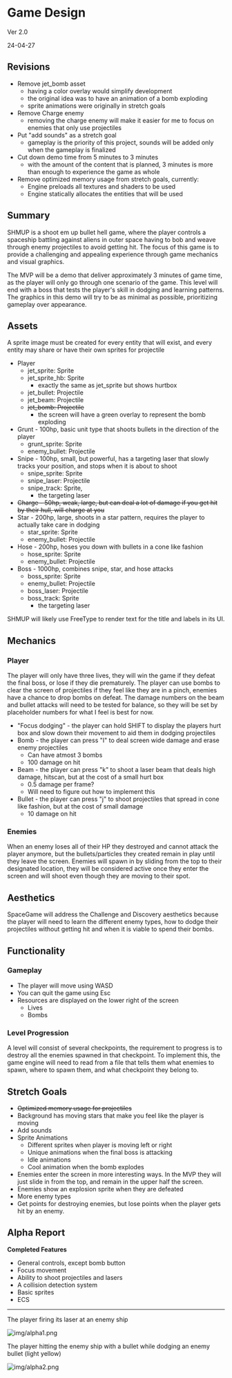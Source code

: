 # Game Design
Ver 2.0

24-04-27

## Revisions
- Remove jet_bomb asset
  - having a color overlay would simplify development
  - the original idea was to have an animation of a bomb exploding
  - sprite animations were originally in stretch goals
- Remove Charge enemy
  - removing the charge enemy will make it easier for me to focus on enemies that only use projectiles
- Put "add sounds" as a stretch goal
  - gameplay is the priority of this project, sounds will be added only when the gameplay is finalized
- Cut down demo time from 5 minutes to 3 minutes
  - with the amount of the content that is planned, 3 minutes is more than enough to experience the game as whole
- Remove optimized memory usage from stretch goals, currently:
  - Engine preloads all textures and shaders to be used
  - Engine statically allocates the entities that will be used

## Summary
SHMUP is a shoot em up bullet hell game, where the player controls a spaceship battling against aliens in outer space having to bob and weave through enemy projectiles to avoid getting hit. The focus of this game is to provide a challenging and appealing experience through game mechanics and visual graphics.

The MVP will be a demo that deliver approximately 3 minutes of game time, as the player will only go through one scenario of the game. This level will end with a boss that tests the player's skill in dodging and learning patterns. The graphics in this demo will try to be as minimal as possible, prioritizing gameplay over appearance.

## Assets
A sprite image must be created for every entity that will exist, and every entity may share or have their own sprites for projectile

- Player
	- jet_sprite: Sprite
	- jet_sprite_hb: Sprite
		- exactly the same as jet_sprite but shows hurtbox
	- jet_bullet: Projectile
	- jet_beam: Projectile
	- ~~jet_bomb: Projectile~~
      - the screen will have a green overlay to represent the bomb exploding
- Grunt - 100hp, basic unit type that shoots bullets in the direction of the player
	- grunt_sprite: Sprite
	- enemy_bullet: Projectile
- Snipe - 100hp, small, but powerful, has a targeting laser that slowly tracks your position, and stops when it is about to shoot
	- snipe_sprite: Sprite
	- snipe_laser: Projectile
	- snipe_track: Sprite, 
      - the targeting laser
- ~~Charge - 50hp, weak, large, but can deal a lot of damage if you get hit by their hull, will charge at you~~
- Star - 200hp, large, shoots in a star pattern, requires the player to actually take care in dodging
	- star_sprite: Sprite
	- enemy_bullet: Projectile
- Hose - 200hp, hoses you down with bullets in a cone like fashion
	- hose_sprite: Sprite
	- enemy_bullet: Projectile
- Boss - 1000hp, combines snipe, star, and hose attacks
	- boss_sprite: Sprite
	- enemy_bullet: Projectile
	- boss_laser: Projectile
	- boss_track: Sprite 
      - the targeting laser

SHMUP will likely use FreeType to render text for the title and labels in its UI.

## Mechanics

### Player
The player will only have three lives, they will win the game if they defeat the final boss, or lose if they die prematurely. The player can use bombs to clear the screen of projectiles if they feel like they are in a pinch, enemies have a chance to drop bombs on defeat. The damage numbers on the beam and bullet attacks will need to be tested for balance, so they will be set by placeholder numbers for what I feel is best for now.

- "Focus dodging" - the player can hold SHIFT to display the players hurt box and slow down their movement to aid them in dodging projectiles  
- Bomb - the player can press "I" to deal screen wide damage and erase enemy projectiles
	- Can have atmost 3 bombs
	- 100 damage on hit
- Beam - the player can press "k" to shoot a laser beam that deals high damage, hitscan, but at the cost of a small hurt box 
	- 0.5 damage per frame?
	- Will need to figure out how to implement this
- Bullet - the player can press "j" to shoot projectiles that spread in cone like fashion, but at the cost of small damage
	- 10 damage on hit

### Enemies
When an enemy loses all of their HP they destroyed and cannot attack the player anymore, but the bullets/particles they created remain in play until they leave the screen. Enemies will spawn in by sliding from the top to their designated location, they will be considered active once they enter the screen and will shoot even though they are moving to their spot.

## Aesthetics
SpaceGame will address the Challenge and Discovery aesthetics because the player will need to learn the different enemy types, how to dodge their projectiles without getting hit and when it is viable to spend their bombs.

## Functionality

### Gameplay
- The player will move using WASD
- You can quit the game using Esc
- Resources are displayed on the lower right of the screen
	- Lives
	- Bombs

### Level Progression
A level will consist of several checkpoints, the requirement to progress is to destroy all the enemies spawned in that checkpoint. To implement this, the game engine will need to read from a file that tells them what enemies to spawn, where to spawn them, and what checkpoint they belong to.

## Stretch Goals
- ~~Optimized memory usage for projectiles~~
- Background has moving stars that make you feel like the player is moving
- Add sounds
- Sprite Animations
	- Different sprites when player is moving left or right
	- Unique animations when the final boss is attacking
	- Idle animations
	- Cool animation when the bomb explodes
- Enemies enter the screen in more interesting ways. In the MVP they will just slide in from the top, and remain in the upper half the screen.
- Enemies show an explosion sprite when they are defeated
- More enemy types
- Get points for destroying enemies, but lose points when the player gets hit by an enemy.

## Alpha Report

**Completed Features**
- General controls, except bomb button
- Focus movement
- Ability to shoot projectiles and lasers
- A collision detection system
- Basic sprites
- ECS

____

The player firing its laser at an enemy ship

![img/alpha1.png](img/alpha1.png)

The player hitting the enemy ship with a bullet while dodging an enemy bullet (light yellow)

![img/alpha2.png](img/alpha2.png)
